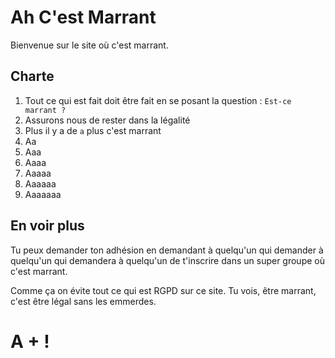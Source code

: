 # Ah C'est Marrant

Bienvenue sur le site où c'est marrant.
## Charte

1. Tout ce qui est fait doit être fait en se posant la question : `Est-ce marrant ? `
2. Assurons nous de rester dans la légalité
3.  Plus il y a de `a` plus c'est marrant
4. Aa
5. Aaa
6. Aaaa
7. Aaaaa
8. Aaaaaa
9. Aaaaaaa

## En voir plus

Tu peux demander ton adhésion en demandant à quelqu'un qui demander à quelqu'un qui demandera à quelqu'un de t'inscrire dans un super groupe où c'est marrant.

Comme ça on évite tout ce qui est RGPD sur ce site. Tu vois, être marrant, c'est être légal sans les emmerdes.

# A + !
